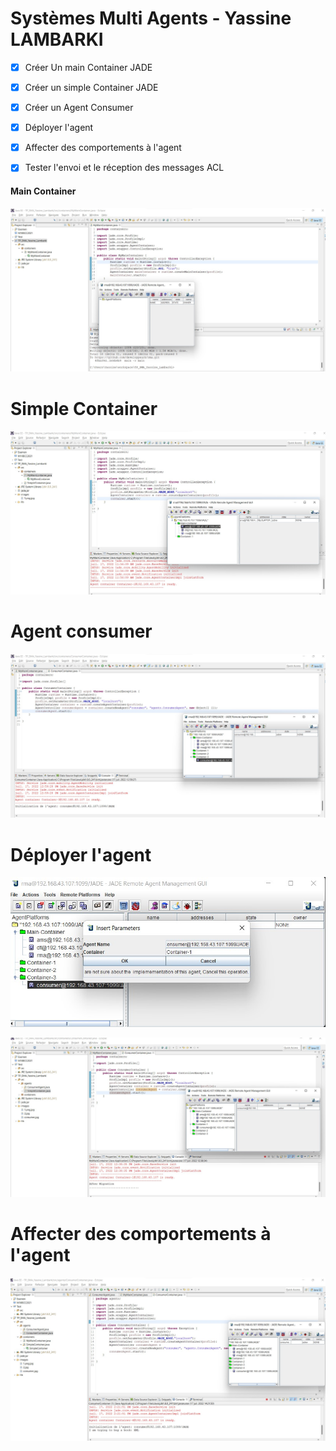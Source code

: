 # Systèmes Multi Agents  - Yassine LAMBARKI


- [x] Créer Un main Container JADE
- [x] Créer un simple Container JADE
- [x] Créer un Agent Consumer
- [x] Déployer l'agent
- [x] Affecter des comportements à l'agent
- [x] Tester l'envoi et le réception des messages ACL



#### Main Container  

![jade](/images/1.png.jpg)


# Simple Container

![AgentContainer](/images/2.jpg)

# Agent consumer

![consumerContainer](/images/consumer.jpg)

# Déployer l'agent

![consumerContainer](/images/deployerAgent.jpg)

![consumerContainer](/images/afterMigration.jpg)

# Affecter des comportements à l'agent

![consumerContainer](/images/comportement.jpg)

